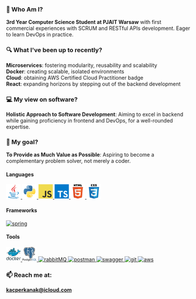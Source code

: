 ### 💬 Who Am I?

**3rd Year Computer Science Student at PJAIT Warsaw** with first commercial experiences with SCRUM and RESTful APIs
development. Eager to learn DevOps in practice. 

### 🔍 What I've been up to recently?

**Microservices**: fostering modularity, reusability and scalability  
**Docker**: creating scalable, isolated environments   
**Cloud**: obtaining AWS Certified Cloud Practitioner badge  
**React**: expanding horizons by stepping out of the backend development  

### 💻 My view on software?

**Holistic Approach to Software Development**: Aiming to excel in backend while gaining proficiency in frontend and
DevOps, for a well-rounded expertise.

### 🎯 My goal?

**To Provide as Much Value as Possible**: Aspiring to become a complementary problem solver, not merely a
coder.

#### Languages

<p style="text-align: left;">

<a href="https://www.java.com" target="_blank" rel="noreferrer"> 
    <img src="https://raw.githubusercontent.com/devicons/devicon/master/icons/java/java-original.svg" alt="java" width="40" height="40"/> 
</a>

<a href="https://www.python.org" target="_blank" rel="noreferrer">
    <img src="https://raw.githubusercontent.com/devicons/devicon/master/icons/python/python-original.svg" alt="python" width="40" height="40"/> 
</a>

<a href="https://developer.mozilla.org/en-US/docs/Web/JavaScript" target="_blank" rel="noreferrer"> 
    <img src="https://raw.githubusercontent.com/devicons/devicon/master/icons/javascript/javascript-original.svg" alt="javascript" width="40" height="40"/> 
</a> 

<a href="https://www.typescriptlang.org/" target="_blank" rel="noreferrer"> 
    <img src="https://raw.githubusercontent.com/devicons/devicon/master/icons/typescript/typescript-original.svg" alt="typescript" width="40" height="40"/>
</a>

<a href="https://www.w3.org/html/" target="_blank" rel="noreferrer"> 
    <img src="https://raw.githubusercontent.com/devicons/devicon/master/icons/html5/html5-original-wordmark.svg" alt="html5" width="40" height="40"/> 
</a> 

<a href="https://www.w3schools.com/css/" target="_blank" rel="noreferrer"> 
    <img src="https://raw.githubusercontent.com/devicons/devicon/master/icons/css3/css3-original-wordmark.svg" alt="css3" width="40" height="40"/>
</a>

</p>

#### Frameworks

<p style="text-align: left;">

<a href="https://spring.io/" target="_blank" rel="noreferrer"> 
    <img src="https://www.vectorlogo.zone/logos/springio/springio-icon.svg" alt="spring" width="40" height="40"/>
</a>

</p>

#### Tools

<p style="text-align: left;">

<a href="https://www.docker.com/" target="_blank" rel="noreferrer"> 
    <img src="https://raw.githubusercontent.com/devicons/devicon/master/icons/docker/docker-original-wordmark.svg" alt="docker" width="40" height="40"/> 
</a>

<a href="https://www.postgresql.org" target="_blank" rel="noreferrer"> 
    <img src="https://raw.githubusercontent.com/devicons/devicon/master/icons/postgresql/postgresql-original-wordmark.svg" alt="postgresql" width="40" height="40"/> 
</a>

<a href="https://www.rabbitmq.com" target="_blank" rel="noreferrer">
    <img src="https://www.vectorlogo.zone/logos/rabbitmq/rabbitmq-icon.svg" alt="rabbitMQ" width="40" height="40"/>
</a>

<a href="https://postman.com" target="_blank" rel="noreferrer"> 
    <img src="https://www.vectorlogo.zone/logos/getpostman/getpostman-icon.svg" alt="postman" width="40" height="40"/> 
</a>

<a href="https://swagger.io" target="_blank" rel="noreferrer"> 
    <img src="https://static-00.iconduck.com/assets.00/swagger-icon-1024x1024-09037v1r.png" alt="swagger" width="40" height="40"/> 
</a>

<a href="https://git-scm.com/" target="_blank" rel="noreferrer"> 
    <img src="https://www.vectorlogo.zone/logos/git-scm/git-scm-icon.svg" alt="git" width="40" height="40"/> 
</a>

<a href="https://aws.amazon.com" target="_blank" rel="noreferrer"> 
    <img src="https://cdn.worldvectorlogo.com/logos/amazon-web-services-2.svg" alt="aws" width="40" height="40"/> 
</a>

</p>

### 📫 Reach me at:

**kacperkanak@icloud.com**
